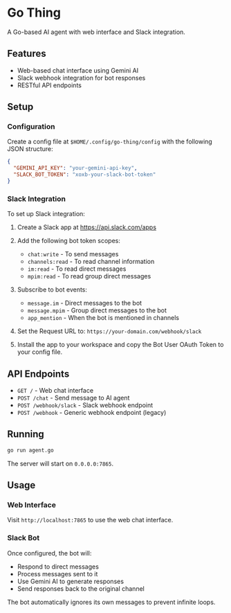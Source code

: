 # Go Thing

A Go-based AI agent with web interface and Slack integration.

## Features

- Web-based chat interface using Gemini AI
- Slack webhook integration for bot responses
- RESTful API endpoints

## Setup

### Configuration

Create a config file at `$HOME/.config/go-thing/config` with the following JSON structure:

```json
{
  "GEMINI_API_KEY": "your-gemini-api-key",
  "SLACK_BOT_TOKEN": "xoxb-your-slack-bot-token"
}
```

### Slack Integration

To set up Slack integration:

1. Create a Slack app at https://api.slack.com/apps
2. Add the following bot token scopes:
   - `chat:write` - To send messages
   - `channels:read` - To read channel information
   - `im:read` - To read direct messages
   - `mpim:read` - To read group direct messages

3. Subscribe to bot events:
   - `message.im` - Direct messages to the bot
   - `message.mpim` - Group direct messages to the bot
   - `app_mention` - When the bot is mentioned in channels

4. Set the Request URL to: `https://your-domain.com/webhook/slack`

5. Install the app to your workspace and copy the Bot User OAuth Token to your config file.

## API Endpoints

- `GET /` - Web chat interface
- `POST /chat` - Send message to AI agent
- `POST /webhook/slack` - Slack webhook endpoint
- `POST /webhook` - Generic webhook endpoint (legacy)

## Running

```bash
go run agent.go
```

The server will start on `0.0.0.0:7865`.

## Usage

### Web Interface

Visit `http://localhost:7865` to use the web chat interface.

### Slack Bot

Once configured, the bot will:
- Respond to direct messages
- Process messages sent to it
- Use Gemini AI to generate responses
- Send responses back to the original channel

The bot automatically ignores its own messages to prevent infinite loops.